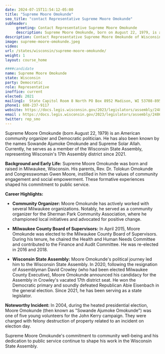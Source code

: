 ```yaml
---
date: 2024-07-15T11:54:12-05:00
title: "Supreme Moore Omokunde"
seo_title: "contact Representative Supreme Moore Omokunde"
subheader:
     greeting: Contact Representative Supreme Moore Omokunde
     description: Supreme Moore Omokunde, born on August 22, 1979, is an American politician affiliated with the Democratic Party. He assumed office on January 4, 2021, as a member of the Wisconsin State Assembly, representing District 17.
description: Contact Representative Supreme Moore Omokunde of Wisconsin. Contact information for Supreme Moore Omokunde includes email address, phone number, and mailing address.
image: supreme-moore-omokunde.jpeg
video:
url: /states/wisconsin/supreme-moore-omokunde/
weight: 1
layout: course_home

####candidate
name: Supreme Moore Omokunde
state: Wisconsin
party: Democratic
role: Representative
inoffice: current
elected: 2021
mailing1:  State Capitol Room 8 North PO Box 8952 Madison, WI 53708-8952
phone1: 608-237-9117
website: https://docs.legis.wisconsin.gov/2023/legislators/assembly/2486/
email : https://docs.legis.wisconsin.gov/2023/legislators/assembly/2486/
twitter: rep_smo
---
```

Supreme Moore Omokunde (born August 22, 1979) is an American community organizer and Democratic politician. He has also been known by the names Sowande Ajumoke Omokunde and Supreme Solar Allah. Currently, he serves as a member of the Wisconsin State Assembly, representing Wisconsin's 17th Assembly district since 2021.

**Background and Early Life:**
Supreme Moore Omokunde was born and raised in Milwaukee, Wisconsin. His parents, Rev. Dr. Tolokun Omokunde and Congresswoman Gwen Moore, instilled in him the values of community engagement and social empowerment. These formative experiences shaped his commitment to public service.

**Career Highlights:**
- **Community Organizer:** Moore Omokunde has actively worked with several Milwaukee organizations. Notably, he served as a community organizer for the Sherman Park Community Association, where he championed local initiatives and advocated for positive change.

- **Milwaukee County Board of Supervisors:** In April 2015, Moore Omokunde was elected to the Milwaukee County Board of Supervisors. During his tenure, he chaired the Health and Human Needs Committee and contributed to the Finance and Audit Committee. He was re-elected in 2016 and 2018.

- **Wisconsin State Assembly:** Moore Omokunde's political journey led him to the Wisconsin State Assembly. In 2020, following the resignation of Assemblyman David Crowley (who had been elected Milwaukee County Executive), Moore Omokunde announced his candidacy for the Assembly in Crowley's vacated 17th district seat. He won the Democratic primary and soundly defeated Republican Abie Eisenbach in the general election. Since 2021, he has been serving as a state legislator.

**Noteworthy Incident:**
In 2004, during the heated presidential election, Moore Omokunde (then known as "Sowande Ajumoke Omokunde") was one of five young volunteers for the John Kerry campaign. They were charged with felony destruction of property related to an incident on election day. 

Supreme Moore Omokunde's commitment to community well-being and his dedication to public service continue to shape his work in the Wisconsin State Assembly.
